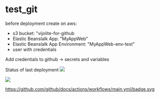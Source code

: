 # test_git
before deployment create on aws:
- s3 bucket: "vijolite-for-github
- Elastic Beanslalk App: "MyAppWeb"
- Elastic Beanslalk App Environment: "MyAppWeb-env-test"
- user with credentials

Add credentials to github -> secrets and variables

Status of last deployment
<img src="https://github.com/Vijolite/test_git/workflows/CI-CD-pipeline-to-AWS-Elastic-Bean-Stock/badge.svg?branch=main"><br>

<img src="https://github.com/Vijolite/test_git/workflows/my-basics.yml/badge.svg?branch=main"><br>

https://github.com/github/docs/actions/workflows/main.yml/badge.svg
